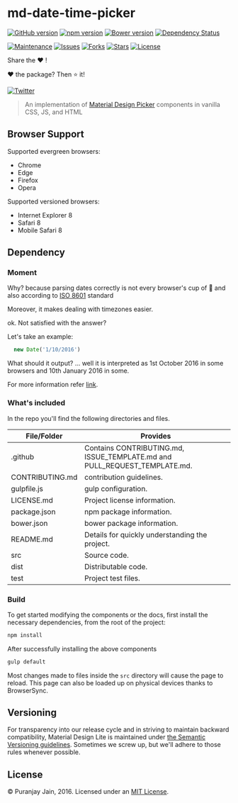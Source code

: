 # md-date-time-picker

[![GitHub version](https://badge.fury.io/gh/md-date-time-picker.svg)](https://badge.fury.io/gh/md-date-time-picker)
[![npm version](https://badge.fury.io/js/md-date-time-picker.svg)](https://badge.fury.io/js/md-date-time-picker)
[![Bower version](https://badge.fury.io/bo/md-date-time-picker.svg)](https://badge.fury.io/bo/md-date-time-picker)
[![Dependency Status](https://david-dm.org/puranjayjain/md-date-time-picker.svg)](https://david-dm.org/puranjayjain/md-date-time-picker)

[![Maintenance](https://img.shields.io/maintenance/yes/2016.svg)]()
[![Issues](https://img.shields.io/github/issues/puranjayjain/md-date-time-picker.svg)](https://github.com/puranjayjain/md-date-time-picker/issues)
[![Forks](https://img.shields.io/github/forks/puranjayjain/md-date-time-picker.svg)](https://github.com/puranjayjain/md-date-time-picker/network)
[![Stars](https://img.shields.io/github/stars/puranjayjain/md-date-time-picker.svg)](https://github.com/puranjayjain/md-date-time-picker/stargazers)
[![License](https://img.shields.io/badge/license-MIT-blue.svg)](https://raw.githubusercontent.com/puranjayjain/md-date-time-picker/master/LICENSE.md)

Share the :heart: !

:heart: the package? Then :star: it!

[![Twitter](https://img.shields.io/twitter/url/https/github.com/puranjayjain/md-date-time-picker.svg?style=social)](https://twitter.com/intent/tweet?text=Wow:&url=%5Bobject%20Object%5D)

> An implementation of [Material Design Picker](https://www.google.com/design/spec/components/pickers.html)
components in vanilla CSS, JS, and HTML

## Browser Support

Supported evergreen browsers:

- Chrome
- Edge
- Firefox
- Opera

Supported versioned browsers:

- Internet Explorer 8
- Safari 8
- Mobile Safari 8

## Dependency

### Moment
Why? because parsing dates correctly is not every browser's cup of :tea: and also according to [ISO 8601](https://en.wikipedia.org/wiki/ISO_8601) standard

Moreover, it makes dealing with timezones easier.

ok. Not satisfied with the answer?

Let's take an example:

```js
  new Date('1/10/2016')
```

What should it output? ... well it is interpreted as 1st October 2016 in some browsers and 10th January 2016 in some.

For more information refer [link](https://developer.mozilla.org/en-US/docs/Web/JavaScript/Reference/Global_Objects/Date/parse).

### What's included

In the repo you'll find the following directories and files.

| File/Folder     | Provides                                                                 |
|-----------------|--------------------------------------------------------------------------|
| .github         | Contains CONTRIBUTING.md, ISSUE_TEMPLATE.md and PULL_REQUEST_TEMPLATE.md.|
| CONTRIBUTING.md | contribution guidelines.                                                 |
| gulpfile.js     | gulp configuration.                                                      |
| LICENSE.md      | Project license information.                                             |
| package.json    | npm package information.                                                 |
| bower.json      | bower package information.                                               |
| README.md       | Details for quickly understanding the project.                           |
| src             | Source code.                                                             |
| dist            | Distributable code.                                                      |
| test            | Project test files.                                                      |

### Build

To get started modifying the components or the docs, first install the necessary
dependencies, from the root of the project:

```bash
npm install
```

After successfully installing the above components

```bash
gulp default
```

Most changes made to files inside the `src` directory will cause the page to reload. This page can also be loaded up on physical devices thanks to BrowserSync.

## Versioning

For transparency into our release cycle and in striving to maintain backward
compatibility, Material Design Lite is maintained under
[the Semantic Versioning guidelines](http://semver.org/). Sometimes we screw up,
but we'll adhere to those rules whenever possible.

## License

© Puranjay Jain, 2016. Licensed under an
[MIT License](https://github.com/puranjayjain/md-date-time-picker/blob/master/LICENSE.md).
